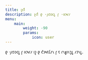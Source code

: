 ```yaml
---
title: 𐑚𐑬𐑑
description: 𐑚𐑬𐑑 𐑞 ·𐑢𐑼𐑮𐑤𐑛 𐑝 ·𐑦𐑤𐑰𐑩𐑥
menu:
    main: 
        weight: -90
        params:
            icon: user
---
```


𐑞 ·𐑢𐑼𐑮𐑤𐑛 𐑝 𐑦𐑤𐑰𐑩𐑥 𐑦𐑟 𐑞 𐑒𐑮𐑰𐑱𐑖𐑩𐑯 𐑝 𐑱 𐑩𐑯𐑣𐑦𐑯𐑡𐑛 𐑥𐑲𐑯𐑛.